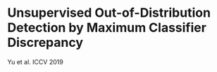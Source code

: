 # Unsupervised Out-of-Distribution Detection by Maximum Classifier Discrepancy
 Yu et al. ICCV 2019
